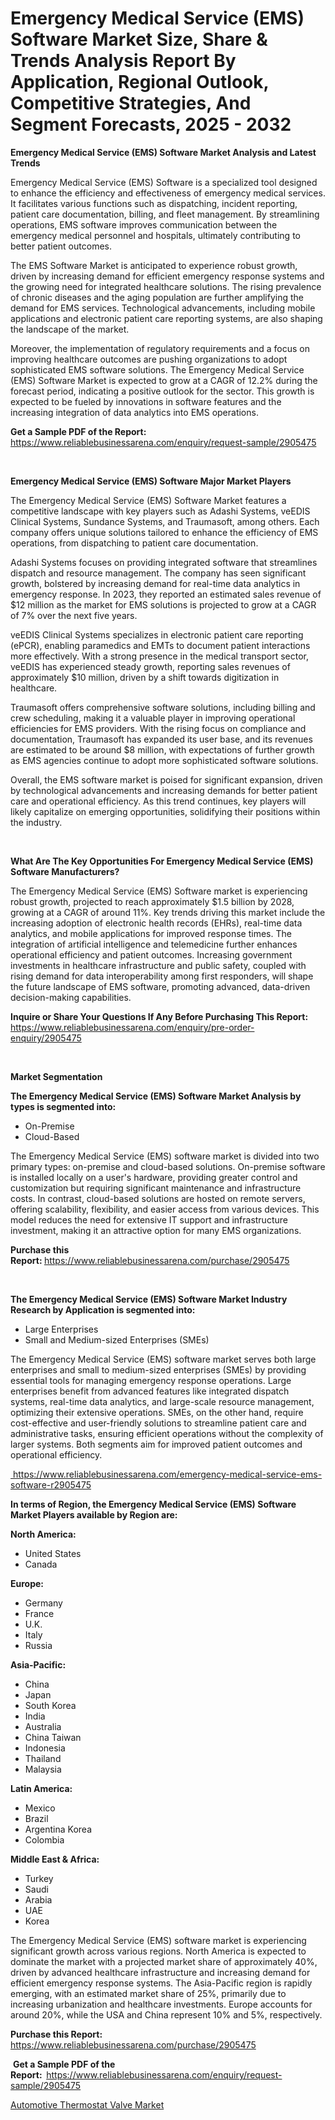 <p><h1>Emergency Medical Service (EMS) Software Market Size, Share & Trends Analysis Report By Application, Regional Outlook, Competitive Strategies, And Segment Forecasts, 2025 - 2032</h1></p><p><strong>Emergency Medical Service (EMS) Software Market Analysis and Latest Trends</strong></p>
<p><p>Emergency Medical Service (EMS) Software is a specialized tool designed to enhance the efficiency and effectiveness of emergency medical services. It facilitates various functions such as dispatching, incident reporting, patient care documentation, billing, and fleet management. By streamlining operations, EMS software improves communication between the emergency medical personnel and hospitals, ultimately contributing to better patient outcomes.</p><p>The EMS Software Market is anticipated to experience robust growth, driven by increasing demand for efficient emergency response systems and the growing need for integrated healthcare solutions. The rising prevalence of chronic diseases and the aging population are further amplifying the demand for EMS services. Technological advancements, including mobile applications and electronic patient care reporting systems, are also shaping the landscape of the market.</p><p>Moreover, the implementation of regulatory requirements and a focus on improving healthcare outcomes are pushing organizations to adopt sophisticated EMS software solutions. The Emergency Medical Service (EMS) Software Market is expected to grow at a CAGR of 12.2% during the forecast period, indicating a positive outlook for the sector. This growth is expected to be fueled by innovations in software features and the increasing integration of data analytics into EMS operations.</p></p>
<p><strong>Get a Sample PDF of the Report:&nbsp;</strong> <a href="https://www.reliablebusinessarena.com/enquiry/request-sample/2905475?utm_campaign=2483&utm_medium=2&utm_source=Github&utm_content=ia&utm_term=12032025&utm_id=emergency-medical-service-ems-software">https://www.reliablebusinessarena.com/enquiry/request-sample/2905475</a></p>
<p>&nbsp;</p>
<p><strong>Emergency Medical Service (EMS) Software Major Market Players</strong></p>
<p><p>The Emergency Medical Service (EMS) Software Market features a competitive landscape with key players such as Adashi Systems, veEDIS Clinical Systems, Sundance Systems, and Traumasoft, among others. Each company offers unique solutions tailored to enhance the efficiency of EMS operations, from dispatching to patient care documentation.</p><p>Adashi Systems focuses on providing integrated software that streamlines dispatch and resource management. The company has seen significant growth, bolstered by increasing demand for real-time data analytics in emergency response. In 2023, they reported an estimated sales revenue of $12 million as the market for EMS solutions is projected to grow at a CAGR of 7% over the next five years.</p><p>veEDIS Clinical Systems specializes in electronic patient care reporting (ePCR), enabling paramedics and EMTs to document patient interactions more effectively. With a strong presence in the medical transport sector, veEDIS has experienced steady growth, reporting sales revenues of approximately $10 million, driven by a shift towards digitization in healthcare.</p><p>Traumasoft offers comprehensive software solutions, including billing and crew scheduling, making it a valuable player in improving operational efficiencies for EMS providers. With the rising focus on compliance and documentation, Traumasoft has expanded its user base, and its revenues are estimated to be around $8 million, with expectations of further growth as EMS agencies continue to adopt more sophisticated software solutions.</p><p>Overall, the EMS software market is poised for significant expansion, driven by technological advancements and increasing demands for better patient care and operational efficiency. As this trend continues, key players will likely capitalize on emerging opportunities, solidifying their positions within the industry.</p></p>
<p>&nbsp;</p>
<p><strong>What Are The Key Opportunities For Emergency Medical Service (EMS) Software Manufacturers?</strong></p>
<p><p>The Emergency Medical Service (EMS) Software market is experiencing robust growth, projected to reach approximately $1.5 billion by 2028, growing at a CAGR of around 11%. Key trends driving this market include the increasing adoption of electronic health records (EHRs), real-time data analytics, and mobile applications for improved response times. The integration of artificial intelligence and telemedicine further enhances operational efficiency and patient outcomes. Increasing government investments in healthcare infrastructure and public safety, coupled with rising demand for data interoperability among first responders, will shape the future landscape of EMS software, promoting advanced, data-driven decision-making capabilities.</p></p>
<p><strong>Inquire or Share Your Questions If Any Before Purchasing This Report:</strong> <a href="https://www.reliablebusinessarena.com/enquiry/pre-order-enquiry/2905475?utm_campaign=2483&utm_medium=2&utm_source=Github&utm_content=ia&utm_term=12032025&utm_id=emergency-medical-service-ems-software">https://www.reliablebusinessarena.com/enquiry/pre-order-enquiry/2905475</a></p>
<p>&nbsp;</p>
<p><strong>Market Segmentation</strong></p>
<p><strong>The Emergency Medical Service (EMS) Software Market Analysis by types is segmented into:</strong></p>
<p><ul><li>On-Premise</li><li>Cloud-Based</li></ul></p>
<p><p>The Emergency Medical Service (EMS) software market is divided into two primary types: on-premise and cloud-based solutions. On-premise software is installed locally on a user's hardware, providing greater control and customization but requiring significant maintenance and infrastructure costs. In contrast, cloud-based solutions are hosted on remote servers, offering scalability, flexibility, and easier access from various devices. This model reduces the need for extensive IT support and infrastructure investment, making it an attractive option for many EMS organizations.</p></p>
<p><strong>Purchase this Report:&nbsp;</strong><a href="https://www.reliablebusinessarena.com/purchase/2905475?utm_campaign=2483&utm_medium=2&utm_source=Github&utm_content=ia&utm_term=12032025&utm_id=emergency-medical-service-ems-software">https://www.reliablebusinessarena.com/purchase/2905475</a></p>
<p>&nbsp;</p>
<p><strong>The Emergency Medical Service (EMS) Software Market Industry Research by Application is segmented into:</strong></p>
<p><ul><li>Large Enterprises</li><li>Small and Medium-sized Enterprises (SMEs)</li></ul></p>
<p><p>The Emergency Medical Service (EMS) software market serves both large enterprises and small to medium-sized enterprises (SMEs) by providing essential tools for managing emergency response operations. Large enterprises benefit from advanced features like integrated dispatch systems, real-time data analytics, and large-scale resource management, optimizing their extensive operations. SMEs, on the other hand, require cost-effective and user-friendly solutions to streamline patient care and administrative tasks, ensuring efficient operations without the complexity of larger systems. Both segments aim for improved patient outcomes and operational efficiency.</p></p>
<p><a href="https://www.reliablebusinessarena.com/emergency-medical-service-ems-software-r2905475?utm_campaign=2483&utm_medium=2&utm_source=Github&utm_content=ia&utm_term=12032025&utm_id=emergency-medical-service-ems-software">&nbsp;https://www.reliablebusinessarena.com/emergency-medical-service-ems-software-r2905475</a></p>
<p><strong>In terms of Region, the Emergency Medical Service (EMS) Software Market Players available by Region are:</strong></p>
<p>
    <p> <strong> North America: </strong>
        <ul>
            <li>United States</li>
            <li>Canada</li>
        </ul>
        </p> 
    <p> <strong> Europe: </strong>
        <ul>
            <li>Germany</li>
            <li>France</li>
            <li>U.K.</li>
            <li>Italy</li>
            <li>Russia</li>
        </ul>
        </p> 
    <p> <strong> Asia-Pacific: </strong>
        <ul>
            <li>China</li>
            <li>Japan</li>
            <li>South Korea</li>
            <li>India</li>
            <li>Australia</li>
            <li>China Taiwan</li>
            <li>Indonesia</li>
            <li>Thailand</li>
            <li>Malaysia</li>
        </ul>
        </p> 
    <p> <strong> Latin America: </strong>
        <ul>
            <li>Mexico</li>
            <li>Brazil</li>
            <li>Argentina Korea</li>
            <li>Colombia</li>
        </ul>
        </p> 
    <p> <strong> Middle East & Africa: </strong>
        <ul>
            <li>Turkey</li>
            <li>Saudi</li>
            <li>Arabia</li>
            <li>UAE</li>
            <li>Korea</li>
        </ul>
    </p>
    </p>
<p><p>The Emergency Medical Service (EMS) software market is experiencing significant growth across various regions. North America is expected to dominate the market with a projected market share of approximately 40%, driven by advanced healthcare infrastructure and increasing demand for efficient emergency response systems. The Asia-Pacific region is rapidly emerging, with an estimated market share of 25%, primarily due to increasing urbanization and healthcare investments. Europe accounts for around 20%, while the USA and China represent 10% and 5%, respectively.</p></p>
<p><strong>Purchase this Report: </strong><a href="https://www.reliablebusinessarena.com/purchase/2905475?utm_campaign=2483&utm_medium=2&utm_source=Github&utm_content=ia&utm_term=12032025&utm_id=emergency-medical-service-ems-software">https://www.reliablebusinessarena.com/purchase/2905475</a></p>
<p>&nbsp;<strong>Get a Sample PDF of the Report:&nbsp;&nbsp;</strong><a href="https://www.reliablebusinessarena.com/enquiry/request-sample/2905475?utm_campaign=2483&utm_medium=2&utm_source=Github&utm_content=ia&utm_term=12032025&utm_id=emergency-medical-service-ems-software">https://www.reliablebusinessarena.com/enquiry/request-sample/2905475</a></p>
<p><strong></strong></p>
<p><p><a href="https://github.com/kimomeifbnu26/Market-Research-Report-List-1/blob/main/automotive-thermostat-valve-market.md?utm_campaign=2483&utm_medium=2&utm_source=Github&utm_content=ia&utm_term=12032025&utm_id=emergency-medical-service-ems-software">Automotive Thermostat Valve Market</a></p></p>